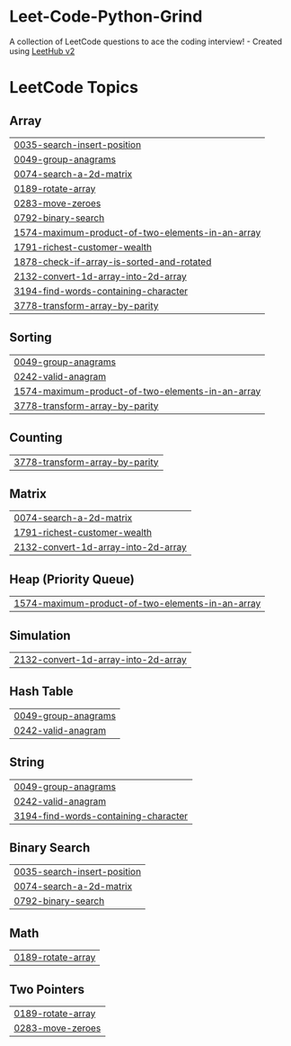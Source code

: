 # Leet-Code-Python-Grind
A collection of LeetCode questions to ace the coding interview! - Created using [LeetHub v2](https://github.com/arunbhardwaj/LeetHub-2.0)

<!---LeetCode Topics Start-->
# LeetCode Topics
## Array
|  |
| ------- |
| [0035-search-insert-position](https://github.com/AnishNehete/Leet-Code-Python-Grind/tree/master/0035-search-insert-position) |
| [0049-group-anagrams](https://github.com/AnishNehete/Leet-Code-Python-Grind/tree/master/0049-group-anagrams) |
| [0074-search-a-2d-matrix](https://github.com/AnishNehete/Leet-Code-Python-Grind/tree/master/0074-search-a-2d-matrix) |
| [0189-rotate-array](https://github.com/AnishNehete/Leet-Code-Python-Grind/tree/master/0189-rotate-array) |
| [0283-move-zeroes](https://github.com/AnishNehete/Leet-Code-Python-Grind/tree/master/0283-move-zeroes) |
| [0792-binary-search](https://github.com/AnishNehete/Leet-Code-Python-Grind/tree/master/0792-binary-search) |
| [1574-maximum-product-of-two-elements-in-an-array](https://github.com/AnishNehete/Leet-Code-Python-Grind/tree/master/1574-maximum-product-of-two-elements-in-an-array) |
| [1791-richest-customer-wealth](https://github.com/AnishNehete/Leet-Code-Python-Grind/tree/master/1791-richest-customer-wealth) |
| [1878-check-if-array-is-sorted-and-rotated](https://github.com/AnishNehete/Leet-Code-Python-Grind/tree/master/1878-check-if-array-is-sorted-and-rotated) |
| [2132-convert-1d-array-into-2d-array](https://github.com/AnishNehete/Leet-Code-Python-Grind/tree/master/2132-convert-1d-array-into-2d-array) |
| [3194-find-words-containing-character](https://github.com/AnishNehete/Leet-Code-Python-Grind/tree/master/3194-find-words-containing-character) |
| [3778-transform-array-by-parity](https://github.com/AnishNehete/Leet-Code-Python-Grind/tree/master/3778-transform-array-by-parity) |
## Sorting
|  |
| ------- |
| [0049-group-anagrams](https://github.com/AnishNehete/Leet-Code-Python-Grind/tree/master/0049-group-anagrams) |
| [0242-valid-anagram](https://github.com/AnishNehete/Leet-Code-Python-Grind/tree/master/0242-valid-anagram) |
| [1574-maximum-product-of-two-elements-in-an-array](https://github.com/AnishNehete/Leet-Code-Python-Grind/tree/master/1574-maximum-product-of-two-elements-in-an-array) |
| [3778-transform-array-by-parity](https://github.com/AnishNehete/Leet-Code-Python-Grind/tree/master/3778-transform-array-by-parity) |
## Counting
|  |
| ------- |
| [3778-transform-array-by-parity](https://github.com/AnishNehete/Leet-Code-Python-Grind/tree/master/3778-transform-array-by-parity) |
## Matrix
|  |
| ------- |
| [0074-search-a-2d-matrix](https://github.com/AnishNehete/Leet-Code-Python-Grind/tree/master/0074-search-a-2d-matrix) |
| [1791-richest-customer-wealth](https://github.com/AnishNehete/Leet-Code-Python-Grind/tree/master/1791-richest-customer-wealth) |
| [2132-convert-1d-array-into-2d-array](https://github.com/AnishNehete/Leet-Code-Python-Grind/tree/master/2132-convert-1d-array-into-2d-array) |
## Heap (Priority Queue)
|  |
| ------- |
| [1574-maximum-product-of-two-elements-in-an-array](https://github.com/AnishNehete/Leet-Code-Python-Grind/tree/master/1574-maximum-product-of-two-elements-in-an-array) |
## Simulation
|  |
| ------- |
| [2132-convert-1d-array-into-2d-array](https://github.com/AnishNehete/Leet-Code-Python-Grind/tree/master/2132-convert-1d-array-into-2d-array) |
## Hash Table
|  |
| ------- |
| [0049-group-anagrams](https://github.com/AnishNehete/Leet-Code-Python-Grind/tree/master/0049-group-anagrams) |
| [0242-valid-anagram](https://github.com/AnishNehete/Leet-Code-Python-Grind/tree/master/0242-valid-anagram) |
## String
|  |
| ------- |
| [0049-group-anagrams](https://github.com/AnishNehete/Leet-Code-Python-Grind/tree/master/0049-group-anagrams) |
| [0242-valid-anagram](https://github.com/AnishNehete/Leet-Code-Python-Grind/tree/master/0242-valid-anagram) |
| [3194-find-words-containing-character](https://github.com/AnishNehete/Leet-Code-Python-Grind/tree/master/3194-find-words-containing-character) |
## Binary Search
|  |
| ------- |
| [0035-search-insert-position](https://github.com/AnishNehete/Leet-Code-Python-Grind/tree/master/0035-search-insert-position) |
| [0074-search-a-2d-matrix](https://github.com/AnishNehete/Leet-Code-Python-Grind/tree/master/0074-search-a-2d-matrix) |
| [0792-binary-search](https://github.com/AnishNehete/Leet-Code-Python-Grind/tree/master/0792-binary-search) |
## Math
|  |
| ------- |
| [0189-rotate-array](https://github.com/AnishNehete/Leet-Code-Python-Grind/tree/master/0189-rotate-array) |
## Two Pointers
|  |
| ------- |
| [0189-rotate-array](https://github.com/AnishNehete/Leet-Code-Python-Grind/tree/master/0189-rotate-array) |
| [0283-move-zeroes](https://github.com/AnishNehete/Leet-Code-Python-Grind/tree/master/0283-move-zeroes) |
<!---LeetCode Topics End-->